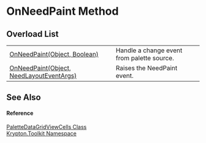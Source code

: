 # OnNeedPaint Method


## Overload List
<table>
<tr>
<td><a href="90c2d26a-33ba-8eb0-0d24-2a052980628f.md">OnNeedPaint(Object, Boolean)</a></td>
<td>Handle a change event from palette source.</td></tr>
<tr>
<td><a href="302d526d-0f27-d317-712d-92aab66d2d2e.md">OnNeedPaint(Object, NeedLayoutEventArgs)</a></td>
<td>Raises the NeedPaint event.</td></tr>
</table>

## See Also


#### Reference
<a href="ccb346d5-93bd-886c-953f-b1d05a7fe865.md">PaletteDataGridViewCells Class</a>  
<a href="79d2eac2-21f4-54ff-7552-b20c33c30600.md">Krypton.Toolkit Namespace</a>  
